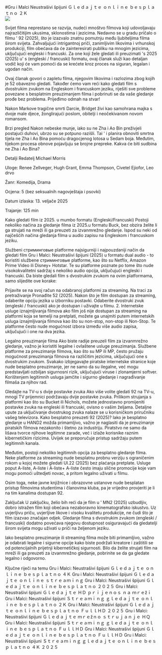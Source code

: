 #Gru i Malci Neustrašivi špijuni Ｇｌｅｄａｊｔｅ ｏｎｌｉｎｅ ｂｅｓｐｌａｔｎｏ ２Ｋ  
[![](https://i.imgur.com/qSNzIqt.png)](https://movie.rssnews.media/KFVCXhPt.php)  
  
Svijet filma neprestano se razvija, nudeći mnoštvo filmova koji udovoljavaju najrazličitijim ukusima, sklonostima i jezicima. Nedavno se u gradu pričalo o filmu ' 92 (2025), što je izazvalo znatnu pomutnju među ljubiteljima filma širom svijeta. Zahvaljujući intrigantnoj priči, zanimljivim likovima i vrhunskoj produkciji, film obećava da će zainteresirati publiku na mnogim jezicima, uključujući engleski i francuski. Za one koji žele gledati ili preuzimati 's 2025 (2025) u' s (engleski / francuski) formatu, ovaj članak služi kao detaljan vodič koji će vam pomoći da se krećete kroz proces na siguran, legalan i ugodan način.

Ovaj članak govori o zapletu filma, njegovim likovima i razlozima zbog kojih je 52 obavezno gledati. Također ćemo vam reći kako gledati film s dvostrukim zvukom na Engleskom i francuskom jeziku, riješiti sve probleme povezane s besplatnim preuzimanjem filma i pobrinuti se da vaše gledanje prođe bez problema. Prijeđimo odmah na stvar!

Nakon Markove tragične smrti Darcie, Bridget živi kao samohrana majka s dvoje male djece, žonglirajući poslom, obitelji i neočekivanom novom romansom.

Brzi pregled
Nakon nebeske munje, iako su ne Zha i Ao Bin preživjeli postajući duhovi, ubrzo su se potpuno razišli. Tai ' i planira obnoviti smrtna tijela ne Zha i Ao Bina pomoću dragocjenog lotosa u Sedam boja. Međutim, tijekom procesa obnove pojavljuju se brojne prepreke. Kakva će biti sudbina ne Zha i Ao Bina?

Detalji
Redatelj Michael Morris

Uloge: Renee Zellveger, Hugh Grant, Emma Thompson, Civetel Ejiofor, Leo drvo

Žanr: Komedija, Drama

Ocjena: 5 (bez seksualnih nagovještaja i psovki)

Datum izlaska: 13. veljače 2025

Trajanje: 125 min

Kako gledati film iz 2025. u mumbo formatu (Engleski/Francuski)
Postoji nekoliko načina za gledanje filma iz 2025.u formatu Buck, bez obzira želite li ga strujati na mreži ili ga preuzeti za izvanmrežno gledanje. Ispod su neki od najčešćih načina gledanja filma u audio zapisu na Engleskom i francuskom jeziku.

Službeni стриминговые platforme najsigurniji i najpouzdaniji način da gledati film Gru i Malci: Neustrašivi špijuni (2025) u formatu dual audio - to koristiti službene стриминговые platforme, kao što su Netflix, Amazon Prime Video ili Disney+ Hotstar. Te su platforme poznate po tome što nude visokokvalitetni sadržaj s nekoliko audio opcija, uključujući engleski i francuski.
Da biste gledali film s dvostrukim zvukom na ovim platformama, samo slijedite ove korake:

Prijavite se na svoj račun na odabranoj platformi za streaming. Na traci za pretraživanje Pronađite 52 (2025). Nakon što je film dostupan za streaming, odaberite opciju jezika u izborniku postavki. Odaberite dvostruki zvuk (engleski / francuski) ako je dostupan i uživajte u filmu. 2. Internetske usluge iznajmljivanja filmova ako film još nije dostupan za streaming na platformi koja se temelji na pretplati, možete ga unajmiti putem internetskih usluga iznajmljivanja filmova kao što su non-stop, non-stop ili Non-Stop. Te platforme često nude mogućnost izbora između više audio zapisa, uključujući i one na dva jezika.

Legalno preuzimanje filma Ako biste radije preuzeli film za izvanmrežno gledanje, važno je koristiti legalne i ovlaštene usluge preuzimanja. Službene platforme za preuzimanje filmova, kao što su MP ili MP, često pružaju mogućnost preuzimanja filmova na različitim jezicima, uključujući one s dvostrukim zvukom.
Svakako izbjegavajte piratske internetske stranice koje nude besplatno preuzimanje, jer ne samo da su ilegalne, već mogu predstavljati ozbiljan sigurnosni rizik, uključujući viruse i zlonamjerni softver. Korištenjem legitimnih usluga jamčite i sigurno gledanje i nagrađivanje filmaša za njihov rad.

Gledajte na TV-u s dvije postavke zvuka Ako više volite gledati 92 na TV-u, mnogi TV prijemnici podržavaju dvije postavke zvuka. Prilikom strujanja s platformi kao što su Bucket ili Nichols, možete jednostavno promijeniti postavke zvuka na engleski ili francuski, ovisno o vašim željama. Detaljne upute za uključivanje dvostrukog zvuka nalaze se u korisničkom priručniku vašeg televizora.
Kako besplatno preuzeti 92 (2025)?
Iako je besplatno gledanje u HAND2 možda primamljivo, važno je naglasiti da je preuzimanje piratskih filmova nezakonito i štetno za industriju. Piratstvo ne samo da lišava tvorce njihove legitimne zarade, već i izlaže korisnike raznim kibernetičkim rizicima. Uvijek se preporučuje pristup sadržaju putem legitimnih kanala.

Međutim, postoji nekoliko legitimnih opcija za besplatno gledanje filma. Neke platforme za streaming nude besplatnu probnu verziju s ograničenim rokom u kojoj možete gledati UI.22 (2025) bez plaćanja pretplate. Usluge poput A-liste, A-liste i A-liste+ A-liste često imaju slične promocije koje vam mogu pomoći uštedjeti novac, a pritom legalno uživati u filmu.

Osim toga, neke javne knjižnice i obrazovne ustanove nude besplatan pristup filmovima studentima i članovima kluba, pa je vrijedno provjeriti je li na tim kanalima dostupan 92.

Zaključak
U zaključku, želio bih reći da je film u ' MN2 (2025) uzbudljiv, dobro istražen film koji obećava nezaboravno kinematografsko iskustvo. Uz uvjerljivu priču, uvjerljive likove i visoku kvalitetu produkcije, ne čudi što je film izazvao značajan odjek. Gledanje filma s dvostrukim zvukom (engleski / francuski) dodatno povećava njegovu dostupnost osiguravajući da gledatelji širom svijeta mogu uživati u priči na željenom jeziku.

Iako besplatno preuzimanje ili streaming filma može biti primamljivo, važno je odabrati legalne i sigurne opcije kako biste podržali kreatore i zaštitili se od potencijalnih prijetnji kibernetičkoj sigurnosti. Bilo da želite strujati film na mreži ili ga preuzeti za izvanmrežno gledanje, pobrinite se da ga gledate legalno i odgovorno.

Ključne riječi na temu
Gru i Malci: Neustrašivi špijuni Ｇｌｅｄａｊｔｅ ｏｎｌｉｎｅ ｂｅｓｐｌａｔｎｏ ４Ｋ
Gru i Malci: Neustrašivi špijuni Ｇｌｅｄａｊｔｅ ｏｎｌｉｎｅ ｓｔｒｅａｍｉｎｇ
Gru i Malci: Neustrašivi špijuni Ｇｌｅｄａｊｔｅ ｏｎｌｉｎｅ ｂｅｓｐｌａｔｎｏ ２０２５
Gru i Malci: Neustrašivi špijuni Ｇｌｅｄａｊｔｅ ＨＤ ｐｒｉｊｅｎｏｓ ｎａ ｍｒｅžｉ
Gru i Malci: Neustrašivi špijuni Ｓｔｒｅａｍｉｎｇ ｇｌｅｄａｊｔｅ ｏｎｌｉｎｅ ｂｅｓｐｌａｔｎｏ ２Ｋ
Gru i Malci: Neustrašivi špijuni Ｇｌｅｄａｊｔｅ ｏｎｌｉｎｅ ｂｅｓｐｌａｔｎｏ ＦｕｌｌＨＤ ２０２５
Gru i Malci: Neustrašivi špijuni Ｇｌｅｄａｊｔｅ ｍｒｅžｎｏ ｓｔｒｕｊａｎｊｅ ＨＱ
Gru i Malci: Neustrašivi špijuni Ｓｔｒｅａｍｉｎｇ ｇｌｅｄａｊｔｅ ｏｎｌｉｎｅ ｂｅｓｐｌａｔｎｏ ＦｕｌｌＨＤ
Gru i Malci: Neustrašivi špijuni Ｇｌｅｄａｊｔｅ ｏｎｌｉｎｅ ｂｅｓｐｌａｔｎｏ ＦｕｌｌＨＤ
Gru i Malci: Neustrašivi špijuni Ｓｔｒｅａｍｉｎｇ ｇｌｅｄａｊｔｅ ｏｎｌｉｎｅ ｂｅｓｐｌａｔｎｏ ４Ｋ ２０２５
